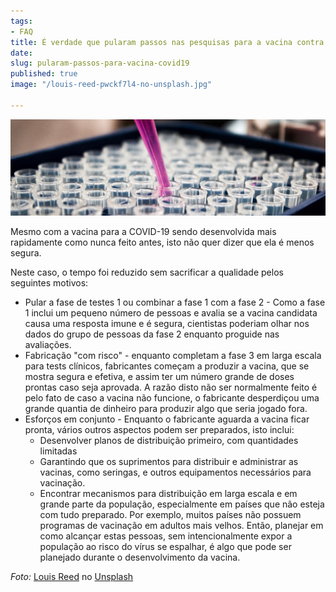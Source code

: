 ```yaml
---
tags:
- FAQ
title: É verdade que pularam passos nas pesquisas para a vacina contra a COVID-19?
date: 
slug: pularam-passos-para-vacina-covid19
published: true
image: "/louis-reed-pwckf7l4-no-unsplash.jpg"

---
```

![](/vaccine-lab.jpg)

Mesmo com a vacina para a COVID-19 sendo desenvolvida mais rapidamente como nunca feito antes, isto não quer dizer que ela é menos segura.

Neste caso, o tempo foi reduzido sem sacrificar a qualidade pelos seguintes motivos:

* Pular a fase  de testes 1 ou combinar a fase 1 com a  fase 2 - Como a fase 1 inclui um pequeno número de pessoas e avalia se a vacina candidata causa uma resposta imune e é segura, cientistas poderiam olhar nos dados do grupo de pessoas da fase 2 enquanto proguide nas avaliações.
* Fabricação "com risco" - enquanto completam a fase 3 em larga escala para tests clínicos, fabricantes começam a produzir a vacina, que se mostra segura e efetiva, e assim ter um número grande de doses prontas caso seja aprovada. A razão disto não ser normalmente feito é pelo fato de caso a vacina não funcione, o fabricante desperdiçou uma grande quantia de dinheiro para produzir algo que seria jogado fora.
* Esforços em conjunto - Enquanto o fabricante aguarda a vacina ficar pronta, vários outros aspectos podem ser preparados, isto inclui:
  * Desenvolver planos de distribuição primeiro, com quantidades limitadas
  * Garantindo que os suprimentos para distribuir e administrar as vacinas, como seringas, e outros equipamentos necessários para vacinação.
  * Encontrar mecanismos para distribuição em larga escala e em grande parte da população, especialmente em países que não esteja com tudo preparado. Por exemplo, muitos países não possuem programas de vacinação em adultos mais velhos. Então, planejar em como alcançar estas pessoas, sem intencionalmente expor a população ao risco do vírus se espalhar, é algo que pode ser planejado durante o desenvolvimento da vacina.

_Foto:_ [Louis Reed](https://unsplash.com/@_louisreed?utm_source=unsplash&utm_medium=referral&utm_content=creditCopyText) no [Unsplash](https://unsplash.com/s/photos/laboratory?utm_source=unsplash&utm_medium=referral&utm_content=creditCopyText)